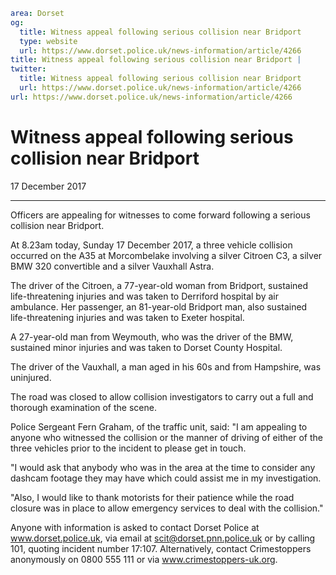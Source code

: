 ```yaml
area: Dorset
og:
  title: Witness appeal following serious collision near Bridport
  type: website
  url: https://www.dorset.police.uk/news-information/article/4266
title: Witness appeal following serious collision near Bridport |
twitter:
  title: Witness appeal following serious collision near Bridport
  url: https://www.dorset.police.uk/news-information/article/4266
url: https://www.dorset.police.uk/news-information/article/4266
```

# Witness appeal following serious collision near Bridport

17 December 2017

* * *

Officers are appealing for witnesses to come forward following a serious collision near Bridport.

At 8.23am today, Sunday 17 December 2017, a three vehicle collision occurred on the A35 at Morcombelake involving a silver Citroen C3, a silver BMW 320 convertible and a silver Vauxhall Astra.

The driver of the Citroen, a 77-year-old woman from Bridport, sustained life-threatening injuries and was taken to Derriford hospital by air ambulance. Her passenger, an 81-year-old Bridport man, also sustained life-threatening injuries and was taken to Exeter hospital.

A 27-year-old man from Weymouth, who was the driver of the BMW, sustained minor injuries and was taken to Dorset County Hospital.

The driver of the Vauxhall, a man aged in his 60s and from Hampshire, was uninjured.

The road was closed to allow collision investigators to carry out a full and thorough examination of the scene.

Police Sergeant Fern Graham, of the traffic unit, said: "I am appealing to anyone who witnessed the collision or the manner of driving of either of the three vehicles prior to the incident to please get in touch.

"I would ask that anybody who was in the area at the time to consider any dashcam footage they may have which could assist me in my investigation.

"Also, I would like to thank motorists for their patience while the road closure was in place to allow emergency services to deal with the collision."

Anyone with information is asked to contact Dorset Police at www.dorset.police.uk, via email at scit@dorset.pnn.police.uk or by calling 101, quoting incident number 17:107. Alternatively, contact Crimestoppers anonymously on 0800 555 111 or via www.crimestoppers-uk.org.
